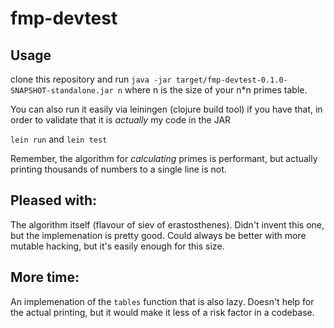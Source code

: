 # fmp-devtest

## Usage

clone this repository and run
`java -jar target/fmp-devtest-0.1.0-SNAPSHOT-standalone.jar n`
where n is the size of your n*n primes table.

You can also run it easily via leiningen (clojure build tool) if you have that, in order to validate
that it is _actually_ my code in the JAR

`lein run` and `lein test`

Remember, the algorithm for _calculating_ primes is performant, but actually printing 
thousands of numbers to a single line is not.

## Pleased with:

The algorithm itself (flavour of siev of erastosthenes). Didn't invent this one,
but the implemenation is pretty good. Could always be better with more mutable hacking, but it's
easily enough for this size.

## More time:

An implemenation of the `tables` function that is also lazy.
Doesn't help for the actual printing, but it would make it less of a risk factor in a codebase.
